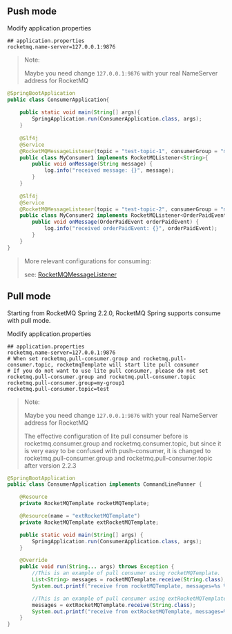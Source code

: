 ## Push mode

Modify application.properties
```properties
## application.properties
rocketmq.name-server=127.0.0.1:9876
```

> Note:
> 
> Maybe you need change `127.0.0.1:9876` with your real NameServer address for RocketMQ

```java
@SpringBootApplication
public class ConsumerApplication{
    
    public static void main(String[] args){
        SpringApplication.run(ConsumerApplication.class, args);
    }
    
    @Slf4j
    @Service
    @RocketMQMessageListener(topic = "test-topic-1", consumerGroup = "my-consumer_test-topic-1")
    public class MyConsumer1 implements RocketMQListener<String>{
        public void onMessage(String message) {
            log.info("received message: {}", message);
        }
    }
    
    @Slf4j
    @Service
    @RocketMQMessageListener(topic = "test-topic-2", consumerGroup = "my-consumer_test-topic-2")
    public class MyConsumer2 implements RocketMQListener<OrderPaidEvent>{
        public void onMessage(OrderPaidEvent orderPaidEvent) {
            log.info("received orderPaidEvent: {}", orderPaidEvent);
        }
    }
}
```

> More relevant configurations for consuming:
>
> see: [RocketMQMessageListener](rocketmq-spring-boot/src/main/java/org/apache/rocketmq/spring/annotation/RocketMQMessageListener.java)

## Pull mode

Starting from RocketMQ Spring 2.2.0, RocketMQ Spring supports consume with pull mode.

Modify application.properties
```properties
## application.properties
rocketmq.name-server=127.0.0.1:9876
# When set rocketmq.pull-consumer.group and rocketmq.pull-consumer.topic, rocketmqTemplate will start lite pull consumer
# If you do not want to use lite pull consumer, please do not set rocketmq.pull-consumer.group and rocketmq.pull-consumer.topic
rocketmq.pull-consumer.group=my-group1
rocketmq.pull-consumer.topic=test
```

> Note:
> 
> Maybe you need change `127.0.0.1:9876` with your real NameServer address for RocketMQ
>
> The effective configuration of lite pull consumer before is rocketmq.consumer.group and rocketmq.consumer.topic, but since it is very easy to be confused with push-consumer, it is changed to rocketmq.pull-consumer.group and rocketmq.pull-consumer.topic after version 2.2.3

```java
@SpringBootApplication
public class ConsumerApplication implements CommandLineRunner {

    @Resource
    private RocketMQTemplate rocketMQTemplate;

    @Resource(name = "extRocketMQTemplate")
    private RocketMQTemplate extRocketMQTemplate;

    public static void main(String[] args) {
        SpringApplication.run(ConsumerApplication.class, args);
    }

    @Override
    public void run(String... args) throws Exception {
        //This is an example of pull consumer using rocketMQTemplate.
        List<String> messages = rocketMQTemplate.receive(String.class);
        System.out.printf("receive from rocketMQTemplate, messages=%s %n", messages);

        //This is an example of pull consumer using extRocketMQTemplate.
        messages = extRocketMQTemplate.receive(String.class);
        System.out.printf("receive from extRocketMQTemplate, messages=%s %n", messages);
    }
}
```